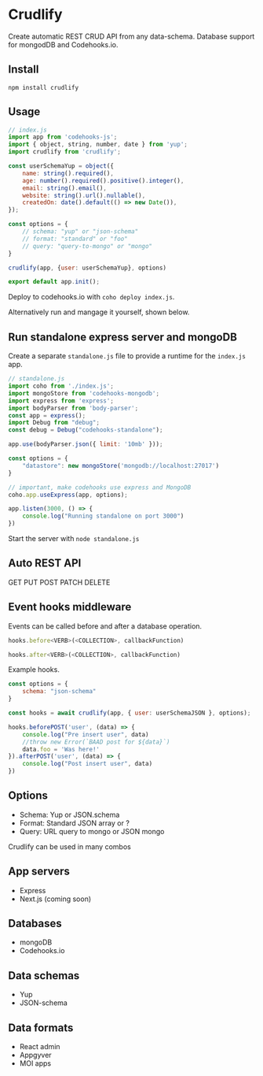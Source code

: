 # Crudlify
Create automatic REST CRUD API from any data-schema. Database support for mongodDB and Codehooks.io.

## Install

`npm install crudlify`

## Usage

```js
// index.js
import app from 'codehooks-js';
import { object, string, number, date } from 'yup';
import crudlify from 'crudlify';

const userSchemaYup = object({
    name: string().required(),
    age: number().required().positive().integer(),
    email: string().email(),
    website: string().url().nullable(),
    createdOn: date().default(() => new Date()),
});

const options = {
    // schema: "yup" or "json-schema"
    // format: "standard" or "foo"
    // query: "query-to-mongo" or "mongo"
}

crudlify(app, {user: userSchemaYup}, options)

export default app.init();
```

Deploy to codehooks.io with `coho deploy index.js`. 

Alternatively run and mangage it yourself, shown below.

## Run standalone express server and mongoDB

Create a separate `standalone.js` file to provide a runtime for the `index.js` app.
```js
// standalone.js
import coho from './index.js';
import mongoStore from 'codehooks-mongodb';
import express from 'express';
import bodyParser from 'body-parser';
const app = express();
import Debug from "debug";
const debug = Debug("codehooks-standalone");

app.use(bodyParser.json({ limit: '10mb' }));

const options = {
    "datastore": new mongoStore('mongodb://localhost:27017')
}

// important, make codehooks use express and MongoDB
coho.app.useExpress(app, options);

app.listen(3000, () => {
    console.log("Running standalone on port 3000")
})
```

Start the server with `node standalone.js`

## Auto REST API

GET PUT POST PATCH DELETE

## Event hooks middleware

Events can be called before and after a database operation.

```js
hooks.before<VERB>(<COLLECTION>, callbackFunction)

hooks.after<VERB>(<COLLECTION>, callbackFunction)
```

Example hooks.

```js
const options = {
    schema: "json-schema"
}

const hooks = await crudlify(app, { user: userSchemaJSON }, options);

hooks.beforePOST('user', (data) => {
    console.log("Pre insert user", data)
    //throw new Error(`BAAD post for ${data}`)
    data.foo = 'Was here!'
}).afterPOST('user', (data) => {
    console.log("Post insert user", data)
})
```

## Options

* Schema: Yup or JSON.schema
* Format: Standard JSON array or ?
* Query: URL query to mongo or JSON mongo

Crudlify can be used in many combos

## App servers
* Express
* Next.js (coming soon)

## Databases
* mongoDB
* Codehooks.io

## Data schemas
* Yup
* JSON-schema

## Data formats
* React admin
* Appgyver
* MOI apps

